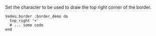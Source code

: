 Set the character to be used to draw the top right corner of
the border.

    Vedeu.border :border_demo do
      top_right '+'
      # ... some code
    end

